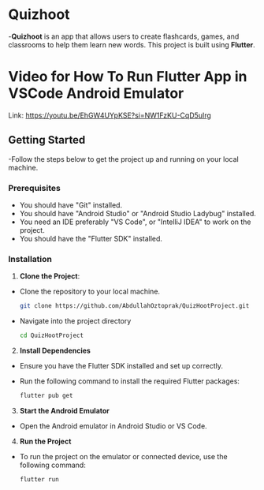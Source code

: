 # Quizhoot

-**Quizhoot** is an app that allows users to create flashcards, games, and classrooms to help them learn new words. This project is built using **Flutter**.

# Video for How To Run Flutter App in VSCode Android Emulator

Link: https://youtu.be/EhGW4UYpKSE?si=NW1FzKU-CqD5uIrg

## Getting Started

-Follow the steps below to get the project up and running on your local machine.

### Prerequisites

- You should have "Git" installed.
- You should have "Android Studio" or "Android Studio Ladybug" installed.
- You need an IDE preferably "VS Code", or "IntelliJ IDEA" to work on the project.
- You should have the "Flutter SDK" installed.

### Installation

1. **Clone the Project**:

- Clone the repository to your local machine.

  ```bash
  git clone https://github.com/AbdullahOztoprak/QuizHootProject.git
  ```

- Navigate into the project directory
  ```bash
  cd QuizHootProject
  ```

2. **Install Dependencies**

- Ensure you have the Flutter SDK installed and set up correctly.

- Run the following command to install the required Flutter packages:
  ```bash
  flutter pub get
  ```

3. **Start the Android Emulator**

- Open the Android emulator in Android Studio or VS Code.

4. **Run the Project**

- To run the project on the emulator or connected device, use the following command:
  ```bash
  flutter run
  ```

